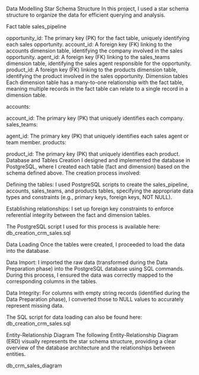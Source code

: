Data Modelling
Star Schema Structure
In this project, I used a star schema structure to organize the data for efficient querying and analysis.

Fact table
sales_pipeline

opportunity_id: The primary key (PK) for the fact table, uniquely identifying each sales opportunity.
account_id: A foreign key (FK) linking to the accounts dimension table, identifying the company involved in the sales opportunity.
agent_id: A foreign key (FK) linking to the sales_teams dimension table, identifying the sales agent responsible for the opportunity.
product_id: A foreign key (FK) linking to the products dimension table, identifying the product involved in the sales opportunity.
Dimension tables
Each dimension table has a many-to-one relationship with the fact table, meaning multiple records in the fact table can relate to a single record in a dimension table.

accounts:

account_id: The primary key (PK) that uniquely identifies each company.
sales_teams:

agent_id: The primary key (PK) that uniquely identifies each sales agent or team member.
products:

product_id: The primary key (PK) that uniquely identifies each product.
Database and Tables Creation
I designed and implemented the database in PostgreSQL, where I created each table (fact and dimension) based on the schema defined above. The creation process involved:

Defining the tables: I used PostgreSQL scripts to create the sales_pipeline, accounts, sales_teams, and products tables, specifying the appropriate data types and constraints (e.g., primary keys, foreign keys, NOT NULL).

Establishing relationships: I set up foreign key constraints to enforce referential integrity between the fact and dimension tables.

The PostgreSQL script I used for this process is available here: db_creation_crm_sales.sql

Data Loading
Once the tables were created, I proceeded to load the data into the database.

Data Import: I imported the raw data (transformed during the Data Preparation phase) into the PostgreSQL database using SQL commands. During this process, I ensured the data was correctly mapped to the corresponding columns in the tables.

Data Integrity: For columns with empty string records (identified during the Data Preparation phase), I converted those to NULL values to accurately represent missing data.

The SQL script for data loading can also be found here: db_creation_crm_sales.sql

Entity-Relationship Diagram
The following Entity-Relationship Diagram (ERD) visually represents the star schema structure, providing a clear overview of the database architecture and the relationships between entities.

db_crm_sales_diagram

